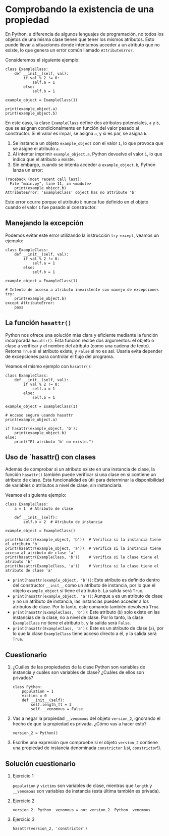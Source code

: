 # Comprobando la existencia de una propiedad

En Python, a diferencia de algunos lenguajes de programación, no todos los objetos de una misma clase tienen que tener los mismos atributos. Esto puede llevar a situaciones donde intentamos acceder a un atributo que no existe, lo que genera un error común llamado `AttributeError`.

Consideremos el siguiente ejemplo:

```
class ExampleClass:
    def __init__(self, val):
        if val % 2 != 0:
            self.a = 1
        else:
            self.b = 1

example_object = ExampleClass(1)

print(example_object.a)
print(example_object.b)
```

En este caso, la clase `ExampleClass` define dos atributos potenciales, `a` y `b`, que se asignan condicionalmente en función del valor pasado al constructor. Si el valor es impar, se asigna `a`, y si es par, se asigna `b`.

1. Se instancia un objeto `example_object` con el valor `1`, lo que provoca que se asigne el atributo `a`.
2. Al intentar imprimir `example_object.a`, Python devuelve el valor `1`, lo que indica que el atributo `a` existe.
3. Sin embargo, cuando se intenta acceder a `example_object.b`, Python lanza un error: 

```
Traceback (most recent call last):
  File "main.py", line 11, in <module>
    print(example_object.b)
AttributeError: 'ExampleClass' object has no attribute 'b'
```

Este error ocurre porque el atributo `b` nunca fue definido en el objeto cuando el valor `1` fue pasado al constructor.

## Manejando la excepción

Podemos evitar este error utilizando la instrucción `try-except`, veamos un ejemplo:

```
class ExampleClass:
    def __init__(self, val):
        if val % 2 != 0:
            self.a = 1
        else:
            self.b = 1

example_object = ExampleClass(1)

# Intento de acceso a atributo inexistente con manejo de excepciones
try:
    print(example_object.b)
except AttributeError:
    pass
```
## La función `hasattr()`

Python nos ofrece una solución más clara y eficiente mediante la función incorporada `hasattr()`. Esta función recibe dos argumentos: el objeto o clase a verificar y el nombre del atributo (como una cadena de texto). Retorna `True` si el atributo existe, y `False` si no es así. Usarla evita depender de excepciones para controlar el flujo del programa.

Veamos el mismo ejemplo con `hasattr()`:

```
class ExampleClass:
    def __init__(self, val):
        if val % 2 != 0:
            self.a = 1
        else:
            self.b = 1

example_object = ExampleClass(1)

# Acceso seguro usando hasattr
print(example_object.a)

if hasattr(example_object, 'b'):
    print(example_object.b)
else:
    print("El atributo 'b' no existe.")
```

## Uso de `hasattr() con clases

Además de comprobar si un atributo existe en una instancia de clase, la función `hasattr()` también puede verificar si una clase en sí contiene un atributo de clase. Esta funcionalidad es útil para determinar la disponibilidad de variables o atributos a nivel de clase, sin instanciarla.

Veamos el siguiente ejemplo:

```
class ExampleClass:
    a = 1  # Atributo de clase

    def __init__(self):
        self.b = 2  # Atributo de instancia

example_object = ExampleClass()

print(hasattr(example_object, 'b'))  # Verifica si la instancia tiene el atributo 'b'
print(hasattr(example_object, 'a'))  # Verifica si la instancia tiene acceso al atributo de clase 'a'
print(hasattr(ExampleClass, 'b'))    # Verifica si la clase tiene el atributo 'b'
print(hasattr(ExampleClass, 'a'))    # Verifica si la clase tiene el atributo de clase 'a'
```

* `print(hasattr(example_object, 'b'))`: Este atributo es definido dentro del constructor `__init__` como un atributo de instancia, por lo que el objeto `example_object` sí tiene el atributo `b`. La salida será `True`.
* `print(hasattr(example_object, 'a'))`: Aunque `a` es un atributo de clase y no un atributo de instancia, las instancias pueden acceder a los atributos de clase. Por lo tanto, este comando también devolverá `True`.
* `print(hasattr(ExampleClass, 'b'))`: Este atributo (`b`) solo existe en las instancias de la clase, no a nivel de clase. Por lo tanto, la clase `ExampleClass` no tiene el atributo `b`, y la salida será `False`.
* `print(hasattr(ExampleClass, 'a'))`: Este es un atributo de clase (`a`), por lo que la clase `ExampleClass` tiene acceso directo a él, y la salida será `True`.

## Cuestionario

1. ¿Cuáles de las propiedades de la clase Python son variables de instancia y cuáles son variables de clase? ¿Cuáles de ellos son privados?
    ```
    class Python:
        population = 1
        victims = 0
        def __init__(self):
            self.length_ft = 3
            self.__venomous = False
    ```

2. Vas a negar la propiedad `__venomous` del objeto `version_2`, ignorando el hecho de que la propiedad es privada. ¿Cómo vas a hacer esto?
    ```
    version_2 = Python()
    ```
3. Escribe una expresión que compruebe si el objeto `version_2` contiene una propiedad de instancia denominada `constrictor` (¡si, `constrictor`!).

## Solución cuestionario

1. Ejercicio 1

    `population` y `victims` son variables de clase, mientras que `length` y `__venomous` son variables de instancia (esta última también es privada).

2. Ejercicio 2

    `version_2._Python__venomous = not version_2._Python__venomous`

3. Ejercicio 3

    `hasattr(version_2, 'constrictor')`